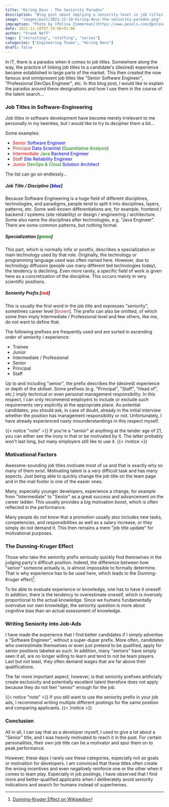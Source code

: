 ```yaml
---
title: "Hiring Devs - The Seniority Paradox"
description: "Blog post about implying a seniority-level in job titles, which is sometimes helpful for motivation but often misleading."
image: "images/post/2021-12-10-hiring-devs-the-seniority-paradox.png"
imgcaption: "Photo by [Polina Zimmerman](https://www.pexels.com/@polina-zimmerman?utm_content=attributionCopyText&utm_medium=referral&utm_source=pexels) from [Pexels](https://www.pexels.com/)"
date: 2021-12-10T07:10:00+01:00
author: "Frank Neff"
tags: ["recruiting", "staffing", "series"]
categories: ["Engineering Teams", "Hiring Devs"]
draft: false
---
```


In IT, there is a paradox when it comes to job titles. Somewhere along the way, the practice of linking job titles to a 
candidate's (desired) experience became established in large parts of the market. This then created the now famous and 
omnipresent job titles like "Senior Software Engineer", "Professional DevOps Engineer", etc. In this blog post, I would 
like to explain the paradox around these designations and how I use them in the course of the talent search...

<!--more-->

### Job Titles in Software-Engineering

Job titles in software development have become merely irrelevant to me personally in my twenties, but I would like to try 
to decipher them a bit...

Some examples:

* <span style="color: red;">Senior</span> <span style="color: blue;">Software Engineer</span>
* <span style="color: brown;">Principal</span> <span style="color: blue;">Data Scientist</span> (<span style="color: green;">Quantitative Analysis</span>)
* <span style="color: red;">Intermediate</span> <span style="color: green;">Java</span> <span style="color: blue;">Backend Engineer</span>
* <span style="color: brown;">Staff</span> <span style="color: blue;">Site Reliability Engineer</span>
* <span style="color: red;">Junior</span> <span style="color: green;">DevOps & Cloud</span> <span style="color: blue;">Solution Architect</span>

The list can go on endlessly...

##### Job Title / Discipline [<span style="color: blue;">blue</span>]

Because Software Engineering is a huge field of different disciplines, technologies, and paradigms, people tend to split 
it into disciplines, layers, patterns, etc. Some well-known differentiations are, for example, frontend / backend / 
systems (site reliability) or design / engineering / architecture. Some also name the disciplines after technologies, 
e.g. "Java Engineer". There are some common patterns, but nothing formal.

##### Specialization [<span style="color: green;">green</span>]

This part, which is normally infix or postfix, describes a specialization or main technology used by that role. 
Originally, the technology or programming language used was often named here. However, due to technology diffusion 
(people use many different ted technologies today), the tendency is declining. Even more rarely, a specific field of 
work is given here as a concretization of the discipline. This occurs mainly in very scientific positions.

##### Seniority Prefix [<span style="color: red;">red</span>]

This is usually the first word in the job title and expresses "seniority", sometimes career level 
[<span style="color: brown;">brown</span>]. The prefix can also be omitted, of which some then imply Intermediate / 
Professional level and few others, like me, do not want to define that. 

The following prefixes are frequently used and are sorted in ascending order of seniority / experience:

* Trainee
* Junior
* Intermediate / Professional
* Senior
* Principal
* Staff

Up to and including "senior", the prefix describes the (desired) experience or depth of the skillset. Some prefixes 
(e.g. "Principal", "Staff", "Head of", etc.) imply technical or even personal management responsibility. In this respect, 
I can only recommend employers to include or exclude such requirements very explicitly at the appropriate place. As 
potential candidates, you should ask, in case of doubt, already in the initial interview whether the position has 
management responsibility or not. Unfortunately, I have already experienced nasty misunderstandings in this respect 
myself.

{{< notice "note" >}}
If you're a "senior" at anything at the tender age of 21, you can either see the irony in that or be motivated by it.
The latter probably won't last long, but many employers still like to use it.
{{< /notice >}}

### Motivational Factors

Awesome-sounding job titles motivate most of us and that is exactly why so many of them exist. Motivating talent is a 
very difficult task and has many aspects. Just being able to quickly change the job title on the team page and in the 
mail footer is one of the easier ones.

Many, especially younger developers, experience a change, for example from "Intermediate" to "Senior" as a great success 
and advancement on the career ladder. This usually provides a big motivation boost, which is often reflected in the 
performance.

Many people do not know that a promotion usually also includes new tasks, competencies, and responsibilities as well as 
a salary increase, or they simply do not demand it. This then remains a mere "job title update" for motivational 
purposes.

### The Dunning-Kruger Effect

Those who take the seniority prefix seriously quickly find themselves in the judging party's difficult position. Indeed, 
the difference between how "senior" someone actually is, is almost impossible to formally determine. That is why 
experience has to be used here, which leads to the Dunning-Kruger effect[^1].

To be able to evaluate experience or knowledge, one has to have it oneself. In addition, there is the tendency 
to overestimate oneself, which is inversely proportional to the actual knowledge. Since we humans fundamentally overvalue 
our own knowledge, the seniority question is more about cognitive bias than an actual assessment of knowledge.

### Writing Seniority into Job-Ads

I have made the experience that I find better candidates if I simply advertise a "Software Engineer", without a 
super-duper prefix. More often, candidates who overestimate themselves or even just pretend to be qualified, apply for 
senior positions labeled as such. In addition, many "seniors" have simply seen it all, are no longer willing to learn 
and tend to not be team players. Last but not least, they often demand wages that are far above their qualifications.

The far more important aspect, however, is that seniority prefixes artificially create exclusivity and potentially 
excellent talent therefore does not apply because they do not feel "senior" enough for the job.

{{< notice "note" >}}
If you still want to use the seniority prefix in your job ads, I recommend writing multiple different postings for the
same position and comparing applicants.
{{< /notice >}}

### Conclusion 

All in all, I can say that as a developer myself, I used to give a lot about a "Senior" title, and I was heavily 
motivated to reach it in the past. For certain personalities, their own job title can be a motivator and spur them on 
to peak performance.

However, these days I rarely use these categories, especially not as goals or motivation for developers. I am convinced 
that these titles often create the wrong incentives and even negatively reinforce one or the other when it comes to 
team play. Especially in job postings, I have observed that I find more and better-qualified applicants when I 
deliberately avoid seniority indications and search for humans instead of superheroes.

[^1]: [Dunning-Kruger Effect on Wikipedia](https://en.wikipedia.org/wiki/Dunning%E2%80%93Kruger_effect)